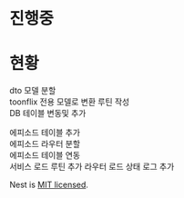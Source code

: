 # 진행중

# 현황

dto 모델 분할  
toonflix 전용 모델로 변환 루틴 작성  
DB 테이블 변동및 추가  

에피소드 테이블 추가  
에피소드 라우터 분할  
에피소드 테이블 연동  
서비스 로드 루틴 추가
라우터 로드 상태 로그 추가

Nest is [MIT licensed](LICENSE).

